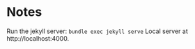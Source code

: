 # Notes
Run the jekyll server: ```bundle exec jekyll serve```
Local server at http://localhost:4000.
